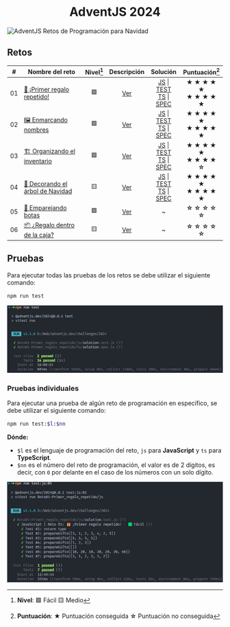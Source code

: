 <h1 align="center">AdventJS 2024</h1>

![AdventJS Retos de Programación para Navidad](https://adventjs.dev/og.webp 'AdventJS 2024')

## Retos

|  #  | Nombre del reto                                                               | Nivel[^1] |                              Descripción                               |                                                                                                                                                                                     Solución                                                                                                                                                                                     |         Puntuación[^2]         |
| :-: | ----------------------------------------------------------------------------- | :-------: | :--------------------------------------------------------------------: | :------------------------------------------------------------------------------------------------------------------------------------------------------------------------------------------------------------------------------------------------------------------------------------------------------------------------------------------------------------------------------: | :----------------------------: |
| 01  | [🎁 ¡Primer regalo repetido!](https://adventjs.dev/es/challenges/2024/1)      |    🟩     |    [Ver](/challenges/2024/Reto01-Primer_regalo_repetido/README.md)     |               [JS](/challenges/2024/Reto01-Primer_regalo_repetido/js/solution.js 'JavaScript') \| [TEST](/challenges/2024/Reto01-Primer_regalo_repetido/js/solution.test.js 'Pruebas')<br>[TS](/challenges/2024/Reto01-Primer_regalo_repetido/ts/solution.ts 'TypeScript') \| [SPEC](/challenges/2024/Reto01-Primer_regalo_repetido/ts/solution.spec.ts 'Pruebas')               | **★ ★ ★ ★ ★**<br>**★ ★ ★ ★ ★** |
| 02  | [🖼️ Enmarcando nombres](https://adventjs.dev/es/challenges/2024/2)            |    🟩     |      [Ver](/challenges/2024/Reto02-Enmarcando_nombres/README.md)       |                       [JS](/challenges/2024/Reto02-Enmarcando_nombres/js/solution.js 'JavaScript') \| [TEST](/challenges/2024/Reto02-Enmarcando_nombres/js/solution.test.js 'Pruebas')<br>[TS](/challenges/2024/Reto02-Enmarcando_nombres/ts/solution.ts 'TypeScript') \| [SPEC](/challenges/2024/Reto02-Enmarcando_nombres/ts/solution.spec.ts 'Pruebas')                       | **★ ★ ★ ★ ★**<br>**★ ★ ★ ★ ★** |
| 03  | [🏗️ Organizando el inventario](https://adventjs.dev/es/challenges/2024/3)     |    🟩     |   [Ver](/challenges/2024/Reto03-Organizando_el_inventario/README.md)   |         [JS](/challenges/2024/Reto03-Organizando_el_inventario/js/solution.js 'JavaScript') \| [TEST](/challenges/2024/Reto03-Organizando_el_inventario/js/solution.test.js 'Pruebas')<br>[TS](/challenges/2024/Reto03-Organizando_el_inventario/ts/solution.ts 'TypeScript') \| [SPEC](/challenges/2024/Reto03-Organizando_el_inventario/ts/solution.spec.ts 'Pruebas')         | **★ ★ ★ ★ ★**<br>**★ ★ ★ ★ ☆** |
| 04  | [🎄 Decorando el árbol de Navidad](https://adventjs.dev/es/challenges/2024/4) |    🟨     | [Ver](/challenges/2024/Reto04-Decorando_el_arbol_de_Navidad/README.md) | [JS](/challenges/2024/Reto04-Decorando_el_arbol_de_Navidad/js/solution.js 'JavaScript') \| [TEST](/challenges/2024/Reto04-Decorando_el_arbol_de_Navidad/js/solution.test.js 'Pruebas')<br>[TS](/challenges/2024/Reto04-Decorando_el_arbol_de_Navidad/ts/solution.ts 'TypeScript') \| [SPEC](/challenges/2024/Reto04-Decorando_el_arbol_de_Navidad/ts/solution.spec.ts 'Pruebas') | **★ ★ ★ ★ ★**<br>**★ ★ ★ ★ ★** |
| 05  | [👞 Emparejando botas](https://adventjs.dev/es/challenges/2024/5)             |    🟩     |       [Ver](/challenges/2024/Reto05-Emparejando_botas/README.md)       |                                                                                                                                                                                        ~                                                                                                                                                                                         |         **☆ ☆ ☆ ☆ ☆**          |
| 06  | [📦 ¿Regalo dentro de la caja?](https://adventjs.dev/es/challenges/2024/6)    |    🟨     |   [Ver](/challenges/2024/Reto06-Regalo_dentro_de_la_caja/README.md)    |                                                                                                                                                                                        ~                                                                                                                                                                                         |         **☆ ☆ ☆ ☆ ☆**          |

## Pruebas

Para ejecutar todas las pruebas de los retos se debe utilizar el siguiente comando:

```bash
npm run test
```

![Pruebas de todas las soluciones ejecutadas en consola](/challenges/2024/assets/images/all-test.png 'Pruebas de todas las soluciones ejecutadas')

### Pruebas individuales

Para ejecutar una prueba de algún reto de programación en específico, se debe utilizar el siguiente comando:

```bash
npm run test:$l:$nn
```

**Dónde:**

- `$l` es el lenguaje de programación del reto, `js` para **JavaScript** y `ts` para **TypeScript**.
- `$nn` es el número del reto de programación, el valor es de 2 dígitos, es decir, con `0` por delante en el caso de los números con un solo dígito.

![Pruebas de una solución específica ejecutada en consola](/challenges/2024/Reto01-Primer_regalo_repetido/assets/images/test-js.png 'Pruebas de una solución específica ejecutada')

[^1]: **Nivel**: 🟩 Fácil 🟨 Medio
[^2]: **Puntuación**: **★** Puntuación conseguida **☆** Puntuación no conseguida
